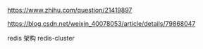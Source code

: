 https://www.zhihu.com/question/21419897



https://blog.csdn.net/weixin_40078053/article/details/79868047



redis 架构  redis-cluster